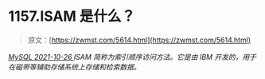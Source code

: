 <!--yml
category: 未分类
date: 0001-01-01 00:00:00
--->

# 1157.ISAM 是什么？

> 原文：[https://zwmst.com/5614.html](https://zwmst.com/5614.html)

   [ *MySQL* ](https://zwmst.com/mysql)*[ <time datetime="2021-10-27T01:02:42+08:00"> 2021-10-26 </time> ](https://zwmst.com/5614.html)  ISAM 简称为索引顺序访问方法。它是由 IBM 开发的，用于在磁带等辅助存储系统上存储和检索数据。*